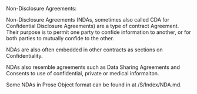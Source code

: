 Non-Disclosure Agreements:

Non-Disclosure Agreements (NDAs, sometimes also called CDA for Confidential Disclosure Agreements) are a type of contract Agreement.  Their purpose is to permit one party to confide information to another, or for both parties to mutually confide to the other.  

NDAs are also often embedded in other contracts as sections on Confidentiality.  

NDAs also resemble agreements such as Data Sharing Agreements and Consents to use of confidential, private or medical informaiton.

Some NDAs in Prose Object format can be found in at /S/Index/NDA.md.

